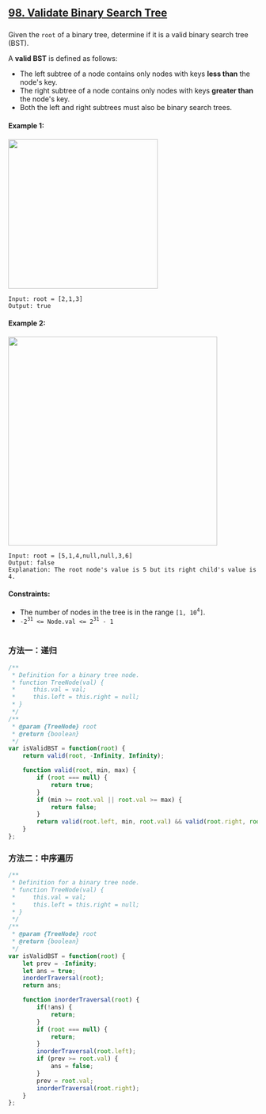 ## [98. Validate Binary Search Tree](https://leetcode.com/problems/validate-binary-search-tree/)

###

Given the `root` of a binary tree, determine if it is a valid binary search tree (BST).

A **valid BST** is defined as follows:

-   The left subtree of a node contains only nodes with keys **less than** the node's key.
-   The right subtree of a node contains only nodes with keys **greater than** the node's key.
-   Both the left and right subtrees must also be binary search trees.

#### Example 1:

<img src="https://assets.leetcode.com/uploads/2020/12/01/tree1.jpg" width="302" />

```
Input: root = [2,1,3]
Output: true
```

#### Example 2:

<img src="https://assets.leetcode.com/uploads/2020/12/01/tree2.jpg" width="422" />

```
Input: root = [5,1,4,null,null,3,6]
Output: false
Explanation: The root node's value is 5 but its right child's value is 4.
```

#### Constraints:

-   The number of nodes in the tree is in the range `[1, 10`<sup>`4`</sup>`]`.
-   `-2`<sup>`31`</sup>` <= Node.val <= 2`<sup>`31`</sup>` - 1`

#

### 方法一：递归

```JavaScript []
/**
 * Definition for a binary tree node.
 * function TreeNode(val) {
 *     this.val = val;
 *     this.left = this.right = null;
 * }
 */
/**
 * @param {TreeNode} root
 * @return {boolean}
 */
var isValidBST = function(root) {
    return valid(root, -Infinity, Infinity);

    function valid(root, min, max) {
        if (root === null) {
            return true;
        }
        if (min >= root.val || root.val >= max) {
            return false;
        }
        return valid(root.left, min, root.val) && valid(root.right, root.val, max);
    }
};
```

### 方法二：中序遍历

```JavaScript []
/**
 * Definition for a binary tree node.
 * function TreeNode(val) {
 *     this.val = val;
 *     this.left = this.right = null;
 * }
 */
/**
 * @param {TreeNode} root
 * @return {boolean}
 */
var isValidBST = function(root) {
    let prev = -Infinity;
    let ans = true;
    inorderTraversal(root);
    return ans;

    function inorderTraversal(root) {
        if(!ans) {
            return;
        }
        if (root === null) {
            return;
        }
        inorderTraversal(root.left);
        if (prev >= root.val) {
            ans = false;
        }
        prev = root.val;
        inorderTraversal(root.right);
    }
};
```

